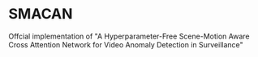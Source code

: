 # SMACAN
Offcial implementation of "A Hyperparameter-Free Scene-Motion Aware Cross Attention  Network for Video Anomaly Detection in Surveillance"
